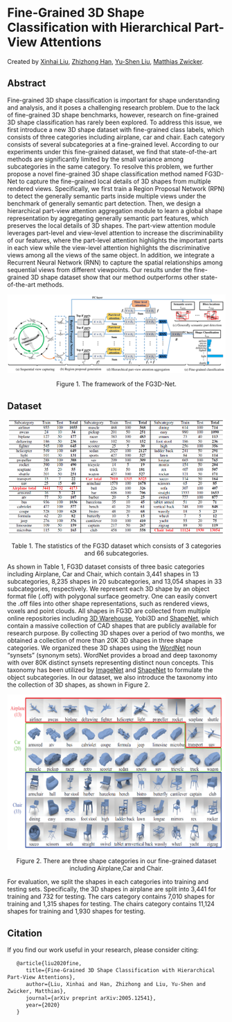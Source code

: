 # Fine-Grained 3D Shape Classification with Hierarchical Part-View Attentions
Created by <a href="https://scholar.google.com/citations?user=vg2IvzsAAAAJ&hl=en" target="_blank">Xinhai Liu</a>, <a href="https://scholar.google.com/citations?user=RGNWczEAAAAJ&hl=en" target="_blank">Zhizhong Han</a>, <a href="http://cgcad.thss.tsinghua.edu.cn/liuyushen/" target="_blank">Yu-Shen Liu</a>, <a href="https://scholar.google.com/citations?user=KW0FmzgAAAAJ&hl=en" target="_blank">Matthias Zwicker</a>.

## Abstract
Fine-grained 3D shape classification is important for shape understanding and analysis, and it poses a challenging research problem. Due to the lack of fine-grained 3D shape benchmarks, however, research on fine-grained 3D shape classification has rarely been explored. To address this issue, we first introduce a new 3D shape dataset with fine-grained class labels, which consists of three categories including airplane, car and chair. Each category consists of several subcategories at a fine-grained level. According to our experiments under this fine-grained dataset, we find that state-of-the-art methods are significantly limited by the small variance among subcategories in the same category. To resolve this problem, we further propose a novel fine-grained 3D shape classification method named FG3D-Net to capture the fine-grained local details of 3D shapes from multiple rendered views. Specifically, we first train a Region Proposal Network (RPN) to detect the generally semantic parts inside multiple views under the benchmark of generally semantic part detection. Then, we design a hierarchical part-view attention aggregation module to learn a global shape representation by aggregating generally semantic part features, which preserves the local details of 3D shapes. The part-view attention module leverages part-level and view-level attention to increase the discriminability of our features, where the part-level attention highlights the important parts in each view while the view-level attention highlights the discriminative views among all the views of the same object. In addition, we integrate a Recurrent Neural Network (RNN) to capture the spatial relationships among sequential views from different viewpoints. Our results under the fine-grained 3D shape dataset show that our method outperforms other state-of-the-art methods.

![framework](./pictures/framework.png)
<p align="center"> Figure 1. The framework of the FG3D-Net. </p>

## Dataset
![statistic](./pictures/statistic.png)
<p align="center"> Table 1. The statistics of the FG3D dataset which consists of 3 categories and 66 subcategories. </p>
As shown in Table 1, FG3D dataset consists of three basic categories including Airplane, Car and Chair, which contain 3,441 shapes in 13 subcategories, 8,235 shapes in 20 subcategories, and 13,054 shapes in 33 subcategories, respectively. We represent each 3D shape by an object format file (.off) with polygonal surface geometry. One can easily convert the .off files into other shape representations, such as rendered views, voxels and point clouds. All shapes in FG3D are collected from multiple online repositories including <a href="https://3dwarehouse.sketchup.com/" target="_blank">3D Warehouse</a>, Yobi3D and <a href="https://www.shapenet.org/" target="_blank">ShapeNet</a>, which contain a massive collection of CAD shapes that are publicly available for research purpose. By collecting 3D shapes over a period of two months, we obtained a collection of more than 20K 3D shapes in three shape categories. We organized these 3D shapes using the <a href="https://wordnet.princeton.edu/" target="_blank">WordNet</a> noun “synsets” (synonym sets). WordNet provides a broad and deep taxonomy with over 80K distinct synsets representing distinct noun concepts. This taxonomy has been utilized by <a href="http://www.image-net.org/" target="_blank">ImageNet</a> and <a href="https://www.shapenet.org/" target="_blank">ShapeNet</a> to formulate the object subcategories. In our dataset, we also introduce the taxonomy into the collection of 3D shapes, as shown in Figure 2.

![dataset](./pictures/dataset.png)
<p align="center"> Figure 2. There are three shape categories in our fine-grained dataset including Airplane,Car and Chair. </p>
For evaluation, we split the shapes in each categories into training and testing sets. Specifically, the 3D shapes in airplane are split into 3,441 for training and 732 for testing. The cars category contains 7,010 shapes for training and 1,315 shapes for testing. The chairs category contains 11,124 shapes for training and 1,930 shapes for testing.

## Citation
If you find our work useful in your research, please consider citing:

       @article{liu2020fine,
          title={Fine-Grained 3D Shape Classification with Hierarchical Part-View Attentions},
          author={Liu, Xinhai and Han, Zhizhong and Liu, Yu-Shen and Zwicker, Matthias},
          journal={arXiv preprint arXiv:2005.12541},
          year={2020}
       }
